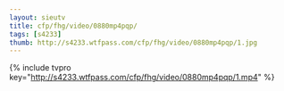 ```yaml
--- 
layout: sieutv
title: cfp/fhg/video/0880mp4pqp/
tags: [s4233]
thumb: http://s4233.wtfpass.com/cfp/fhg/video/0880mp4pqp/1.jpg
---
```

{% include tvpro key="http://s4233.wtfpass.com/cfp/fhg/video/0880mp4pqp/1.mp4" %} 
